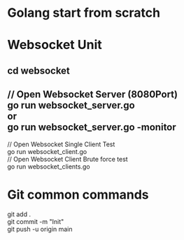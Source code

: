 # Golang start from scratch  

# Websocket Unit
cd websocket  
---  
// Open Websocket Server (8080Port)   
go run websocket_server.go   
**or**  
go run websocket_server.go -monitor   
---  
// Open Websocket Single Client Test   
go run websocket_client.go  
// Open Websocket Client Brute force test   
go run websocket_clients.go   

# Git common commands
git add .   
git commit -m "Init"   
git push -u origin main   
